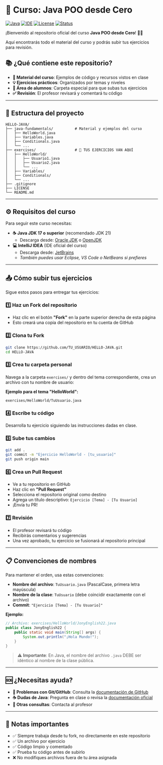 # 🚀 Curso: Java POO desde Cero

[![Java](https://img.shields.io/badge/JAVA%2021+-FF4444?style=flat-square&logoColor=white&color=FF4444&labelColor=FF4444)](https://www.oracle.com/java/)
[![IDE](https://img.shields.io/badge/IDE%20IntelliJ-5555FF?style=flat-square&logoColor=white&color=5555FF&labelColor=5555FF)](https://www.jetbrains.com/idea/)
[![License](https://img.shields.io/badge/License%20MIT-44AA44?style=flat-square&logoColor=white&color=44AA44&labelColor=44AA44)](https://opensource.org/licenses/MIT)
[![Status](https://img.shields.io/badge/Status%20Activo-FF8800?style=flat-square&logoColor=white&color=FF8800&labelColor=FF8800)](https://github.com/tu-usuario/tu-repositorio)

¡Bienvenido al repositorio oficial del curso **Java POO desde Cero**! 👨‍💻

Aquí encontrarás todo el material del curso y podrás subir tus ejercicios para revisión.

## 📚 ¿Qué contiene este repositorio?

- **📖 Material del curso**: Ejemplos de código y recursos vistos en clase
- **💡 Ejercicios prácticos**: Organizados por temas y niveles
- **👥 Área de alumnos**: Carpeta especial para que subas tus ejercicios
- **✅ Revisión**: El profesor revisará y comentará tu código

---

## 📂 Estructura del proyecto

```
HELLO-JAVA/
├── java-fundamentals/          # Material y ejemplos del curso
│   ├── HelloWorld.java
│   ├── Variables.java
│   ├── Conditionals.java
│   └── ...
├── exercises/                  # 🎯 TUS EJERCICIOS VAN AQUÍ
│   ├── HelloWorld/
│   │   ├── Usuario1.java
│   │   ├── Usuario2.java
│   │   └── ...
│   ├── Variables/
│   ├── Conditionals/
│   └── ...
├── .gitignore
├── LICENSE
└── README.md
```

---

## ⚙️ Requisitos del curso

Para seguir este curso necesitas:

- **☕ Java JDK 17 o superior** (recomendado JDK 21)
  - Descarga desde: [Oracle JDK](https://www.oracle.com/java/technologies/downloads/) o [OpenJDK](https://openjdk.org/)
- **💻 IntelliJ IDEA** (IDE oficial del curso)
  - Descarga desde: [JetBrains](https://www.jetbrains.com/idea/)
  - *También puedes usar Eclipse, VS Code o NetBeans si prefieres*

---

## 📤 Cómo subir tus ejercicios

Sigue estos pasos para entregar tus ejercicios:

### 1️⃣ Haz un Fork del repositorio
- Haz clic en el botón **"Fork"** en la parte superior derecha de esta página
- Esto creará una copia del repositorio en tu cuenta de GitHub

### 2️⃣ Clona tu Fork
```bash
git clone https://github.com/TU_USUARIO/HELLO-JAVA.git
cd HELLO-JAVA
```

### 3️⃣ Crea tu carpeta personal
Navega a la carpeta `exercises/` y dentro del tema correspondiente, crea un archivo con tu nombre de usuario:

**Ejemplo para el tema "HelloWorld":**
```
exercises/HelloWorld/TuUsuario.java
```

### 4️⃣ Escribe tu código
Desarrolla tu ejercicio siguiendo las instrucciones dadas en clase.

### 5️⃣ Sube tus cambios
```bash
git add .
git commit -m "Ejercicio HelloWorld - [tu_usuario]"
git push origin main
```

### 6️⃣ Crea un Pull Request
- Ve a tu repositorio en GitHub
- Haz clic en **"Pull Request"**
- Selecciona el repositorio original como destino
- Agrega un título descriptivo: `Ejercicio [Tema] - [Tu Usuario]`
- ¡Envía tu PR!

### 7️⃣ Revisión
- El profesor revisará tu código
- Recibirás comentarios y sugerencias
- Una vez aprobado, tu ejercicio se fusionará al repositorio principal

---

## 📋 Convenciones de nombres

Para mantener el orden, usa estas convenciones:

- **Nombre del archivo**: `TuUsuario.java` (PascalCase, primera letra mayúscula)
- **Nombre de la clase**: `TuUsuario` (debe coincidir exactamente con el archivo)
- **Commit**: `"Ejercicio [Tema] - [Tu Usuario]"`

**Ejemplo:**
```java
// Archivo: exercises/HelloWorld/JonyEnglish22.java
public class JonyEnglish22 {
    public static void main(String[] args) {
        System.out.println("¡Hola Mundo!");
    }
}
```

> ⚠️ **Importante**: En Java, el nombre del archivo `.java` DEBE ser idéntico al nombre de la clase pública.

---

## 🆘 ¿Necesitas ayuda?

- **🐛 Problemas con Git/GitHub**: Consulta la [documentación de GitHub](https://docs.github.com/)
- **☕ Dudas de Java**: Pregunta en clase o revisa la [documentación oficial](https://docs.oracle.com/javase/tutorial/)
- **💬 Otras consultas**: Contacta al profesor

---

## 📝 Notas importantes

- ✅ Siempre trabaja desde tu fork, no directamente en este repositorio
- ✅ Un archivo por ejercicio
- ✅ Código limpio y comentado
- ✅ Prueba tu código antes de subirlo
- ❌ No modifiques archivos fuera de tu área asignada
